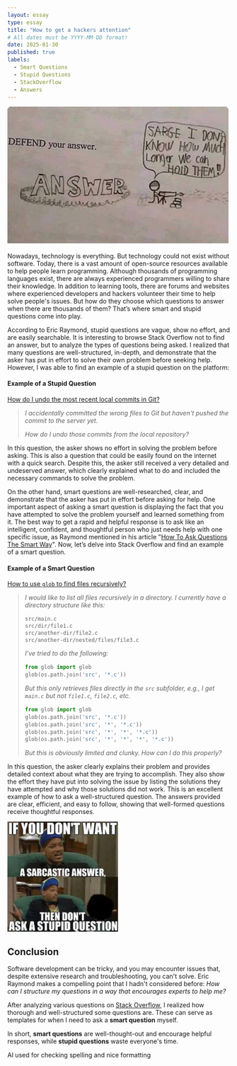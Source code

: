 ```yaml
---
layout: essay
type: essay
title: "How to get a hackers attention"
# All dates must be YYYY-MM-DD format!
date: 2025-01-30
published: true
labels:
  - Smart Questions
  - Stupid Questions
  - StackOverflow
  - Answers
---
```


<div class="text-center p-4">
<img width="500px" class="rounded center pe-4" src="../img/essaySmartQuestions/questionMeme.jpeg">
</div>
<br>
Nowadays, technology is everything. But technology could not exist without software. Today, there is a vast amount of open-source resources available to help people learn programming. Although thousands of programming languages exist, there are always experienced programmers willing to share their knowledge. In addition to learning tools, there are forums and websites where experienced developers and hackers volunteer their time to help solve people's issues. But how do they choose which questions to answer when there are thousands of them? That’s where smart and stupid questions come into play.  

According to Eric Raymond, stupid questions are vague, show no effort, and are easily searchable. It is interesting to browse Stack Overflow not to find an answer, but to analyze the types of questions being asked. I realized that many questions are well-structured, in-depth, and demonstrate that the asker has put in effort to solve their own problem before seeking help. However, I was able to find an example of a stupid question on the platform:  

#### **Example of a Stupid Question**  
[How do I undo the most recent local commits in Git?](https://stackoverflow.com/questions/927358/how-do-i-undo-the-most-recent-local-commits-in-git/6866485#6866485)  

> *I accidentally committed the wrong files to Git but haven't pushed the commit to the server yet.*  
>  
> *How do I undo those commits from the local repository?*  

In this question, the asker shows no effort in solving the problem before asking. This is also a question that could be easily found on the internet with a quick search. Despite this, the asker still received a very detailed and undeserved answer, which clearly explained what to do and included the necessary commands to solve the problem.

On the other hand, smart questions are well-researched, clear, and demonstrate that the asker has put in effort before asking for help. One important aspect of asking a smart question is displaying the fact that you have attempted to solve the problem yourself and learned something from it. The best way to get a rapid and helpful response is to ask like an intelligent, confident, and thoughtful person who just needs help with one specific issue, as Raymond mentioned in his article "[How To Ask Questions The Smart Way](http://www.catb.org/esr/faqs/smart-questions.html)". Now, let’s delve into Stack Overflow and find an example of a smart question.  

#### **Example of a Smart Question**  
[How to use `glob` to find files recursively?](https://stackoverflow.com/questions/2186525/how-to-use-to-find-files-recursively)  

> *I would like to list all files recursively in a directory. I currently have a directory structure like this:*  
>  
> ```
> src/main.c  
> src/dir/file1.c  
> src/another-dir/file2.c  
> src/another-dir/nested/files/file3.c  
> ```  
>  
> *I've tried to do the following:*  
>  
> ```python  
> from glob import glob  
> glob(os.path.join('src', '*.c'))  
> ```  
>  
> *But this only retrieves files directly in the `src` subfolder, e.g., I get `main.c` but not `file1.c`, `file2.c`, etc.*  
>  
> ```python  
> from glob import glob  
> glob(os.path.join('src', '*.c'))  
> glob(os.path.join('src', '*', '*.c'))  
> glob(os.path.join('src', '*', '*', '*.c'))  
> glob(os.path.join('src', '*', '*', '*', '*.c'))  
> ```  
>  
> *But this is obviously limited and clunky. How can I do this properly?*  

In this question, the asker clearly explains their problem and provides detailed context about what they are trying to accomplish. They also show the effort they have put into solving the issue by listing the solutions they have attempted and why those solutions did not work. This is an excellent example of how to ask a well-structured question. The answers provided are clear, efficient, and easy to follow, showing that well-formed questions receive thoughtful responses.  

<img width="250px" class="rounded float-start pe-4" src="../img/essaySmartQuestions/stupidQuestionMeme.jpeg">

## **Conclusion**  
Software development can be tricky, and you may encounter issues that, despite extensive research and troubleshooting, you can't solve. Eric Raymond makes a compelling point that I hadn't considered before: *How can I structure my questions in a way that encourages experts to help me?*

After analyzing various questions on [Stack Overflow](https://stackoverflow.com), I realized how thorough and well-structured some questions are. These can serve as templates for when I need to ask a **smart question** myself.  

In short, **smart questions** are well-thought-out and encourage helpful responses, while **stupid questions** waste everyone's time.  

AI used for checking spelling and nice formatting
